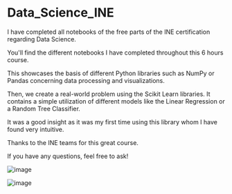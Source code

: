 # Data_Science_INE
I have completed all notebooks of the free parts of the INE certification regarding Data Science. 

You'll find the different notebooks I have completed throughout this 6 hours course.

This showcases the basis of different Python libraries such as NumPy or Pandas concerning data processing and visualizations.

Then, we create a real-world problem using the Scikit Learn libraries. It contains a simple utilization of different models like the Linear Regression or a Random Tree Classifier.

It was a good insight as it was my first time using this library whom I have found very intuitive.

Thanks to the INE teams for this great course. 

If you have any questions, feel free to ask! 

![image](https://user-images.githubusercontent.com/51094403/136016292-228718c9-51b8-4edf-a733-c0962cd2e12f.png)

![image](https://user-images.githubusercontent.com/51094403/136015286-069e7a0f-1428-47a9-ba06-400d28830220.png)
